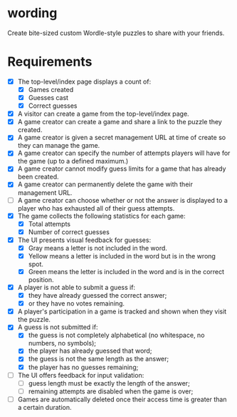# wording

Create bite-sized custom Wordle-style puzzles to share with your
friends.

# Requirements

- [x] The top-level/index page displays a count of:
  - [x] Games created
  - [x] Guesses cast
  - [x] Correct guesses
- [x] A visitor can create a game from the top-level/index page.
- [x] A game creator can create a game and share a link to the puzzle they
      created.
- [x] A game creator is given a secret management URL at time of create so
      they can manage the game.
- [x] A game creator can specify the number of attempts players will have for
      the game (up to a defined maximum.)
- [x] A game creator cannot modify guess limits for a game that has already
      been created.
- [x] A game creator can permanently delete the game with their management URL.
- [ ] A game creator can choose whether or not the answer is displayed to a
      player who has exhausted all of their guess attempts.
- [x] The game collects the following statistics for each game:
  - [x] Total attempts
  - [x] Number of correct guesses
- [x] The UI presents visual feedback for guesses:
  - [x] Gray means a letter is not included in the word.
  - [x] Yellow means a letter is included in the word but is in the wrong
  spot.
  - [x] Green means the letter is included in the word and is in the correct
position.
- [x] A player is not able to submit a guess if:
  - [x] they have already guessed the correct answer;
  - [x] or they have no votes remaining.
- [x] A player's participation in a game is tracked and shown when they visit
      the puzzle.
- [x] A guess is not submitted if:
  - [x] the guess is not completely alphabetical (no whitespace, no numbers,
        no symbols);
  - [x] the player has already guessed that word;
  - [x] the guess is not the same length as the answer;
  - [x] the player has no guesses remaining;
- [ ] The UI offers feedback for input validation:
  - [ ] guess length must be exactly the length of the answer;
  - [ ] remaining attempts are disabled when the game is over;
- [ ] Games are automatically deleted once their access time is greater than
      a certain duration.
